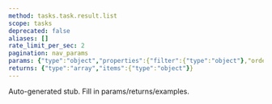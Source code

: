 ```yaml
---
method: tasks.task.result.list
scope: tasks
deprecated: false
aliases: []
rate_limit_per_sec: 2
pagination: nav_params
params: {"type":"object","properties":{"filter":{"type":"object"},"order":{"type":"object"},"select":{"type":"array","items":{"type":"string"}},"start":{"type":["integer","string"]}}}
returns: {"type":"array","items":{"type":"object"}}
---
```


Auto-generated stub. Fill in params/returns/examples.

